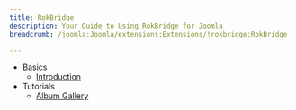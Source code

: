 ```yaml
---
title: RokBridge
description: Your Guide to Using RokBridge for Joomla
breadcrumb: /joomla:Joomla/extensions:Extensions/!rokbridge:RokBridge

---
```


* Basics
    * [Introduction]()
* Tutorials
    * [Album Gallery]()
